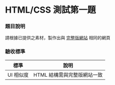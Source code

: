 # HTML/CSS 測試第一題

### 題目說明

請根據已提供之素材，製作出與 [完整版網站](https://wucareer-f2e-html-test-1.netlify.app/) 相同的網頁

### 驗收標準

| 標準      | 說明                        |
| --------- | --------------------------- |
| UI 相似度 | HTML 結構需與完整版網站一致 |

